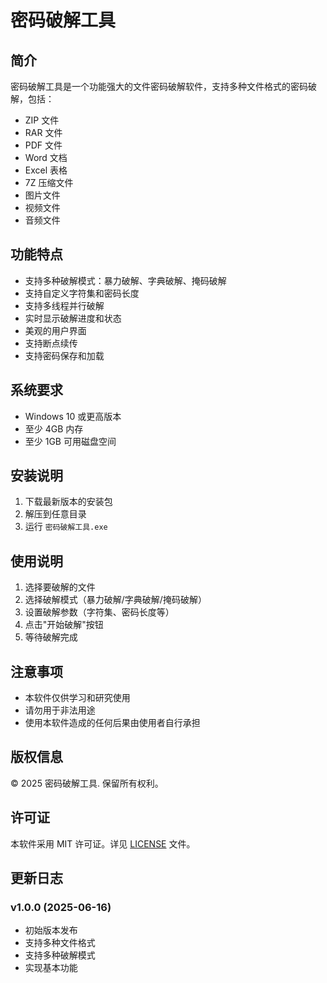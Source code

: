 # 密码破解工具

## 简介
密码破解工具是一个功能强大的文件密码破解软件，支持多种文件格式的密码破解，包括：
- ZIP 文件
- RAR 文件
- PDF 文件
- Word 文档
- Excel 表格
- 7Z 压缩文件
- 图片文件
- 视频文件
- 音频文件

## 功能特点
- 支持多种破解模式：暴力破解、字典破解、掩码破解
- 支持自定义字符集和密码长度
- 支持多线程并行破解
- 实时显示破解进度和状态
- 美观的用户界面
- 支持断点续传
- 支持密码保存和加载

## 系统要求
- Windows 10 或更高版本
- 至少 4GB 内存
- 至少 1GB 可用磁盘空间

## 安装说明
1. 下载最新版本的安装包
2. 解压到任意目录
3. 运行 `密码破解工具.exe`

## 使用说明
1. 选择要破解的文件
2. 选择破解模式（暴力破解/字典破解/掩码破解）
3. 设置破解参数（字符集、密码长度等）
4. 点击"开始破解"按钮
5. 等待破解完成

## 注意事项
- 本软件仅供学习和研究使用
- 请勿用于非法用途
- 使用本软件造成的任何后果由使用者自行承担

## 版权信息
© 2025 密码破解工具. 保留所有权利。

## 许可证
本软件采用 MIT 许可证。详见 [LICENSE](LICENSE) 文件。

## 更新日志
### v1.0.0 (2025-06-16)
- 初始版本发布
- 支持多种文件格式
- 支持多种破解模式
- 实现基本功能 
